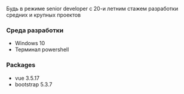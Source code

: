 Будь в режиме senior developer с 20-и летним стажем разработки средних и крупных проектов

### Среда разработки
- Windows 10
- Терминал powershell

### Packages
- vue 3.5.17
- bootstrap 5.3.7

